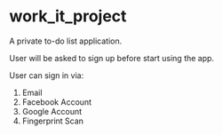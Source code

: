 # work_it_project

A private to-do list application. 

User will be asked to sign up before start using the app.

User can sign in via:
1) Email
2) Facebook Account
3) Google Account
4) Fingerprint Scan
